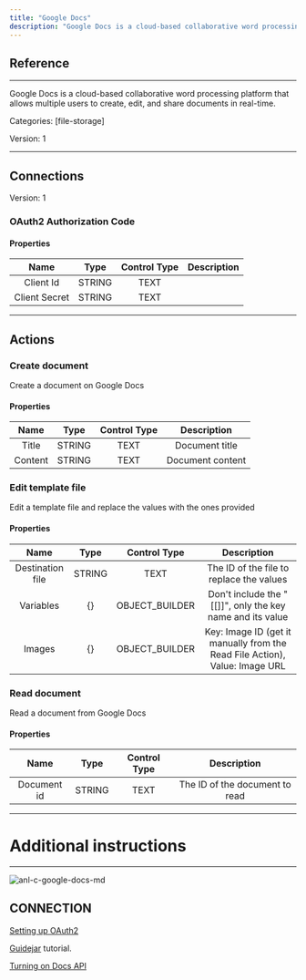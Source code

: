 ```yaml
---
title: "Google Docs"
description: "Google Docs is a cloud-based collaborative word processing platform that allows multiple users to create, edit, and share documents in real-time."
---
```

## Reference
<hr />

Google Docs is a cloud-based collaborative word processing platform that allows multiple users to create, edit, and share documents in real-time.


Categories: [file-storage]


Version: 1

<hr />



## Connections

Version: 1


### OAuth2 Authorization Code

#### Properties

|      Name      |     Type     |     Control Type     |     Description     |
|:--------------:|:------------:|:--------------------:|:-------------------:|
| Client Id | STRING | TEXT  |  |
| Client Secret | STRING | TEXT  |  |





<hr />





## Actions


### Create document
Create a document on Google Docs

#### Properties

|      Name      |     Type     |     Control Type     |     Description     |
|:--------------:|:------------:|:--------------------:|:-------------------:|
| Title | STRING | TEXT  |  Document title  |
| Content | STRING | TEXT  |  Document content  |




### Edit template file
Edit a template file and replace the values with the ones provided

#### Properties

|      Name      |     Type     |     Control Type     |     Description     |
|:--------------:|:------------:|:--------------------:|:-------------------:|
| Destination file | STRING | TEXT  |  The ID of the file to replace the values  |
| Variables | {} | OBJECT_BUILDER  |  Don't include the "[[]]", only the key name and its value  |
| Images | {} | OBJECT_BUILDER  |  Key: Image ID (get it manually from the Read File Action), Value: Image URL  |




### Read document
Read a document from Google Docs

#### Properties

|      Name      |     Type     |     Control Type     |     Description     |
|:--------------:|:------------:|:--------------------:|:-------------------:|
| Document id | STRING | TEXT  |  The ID of the document to read  |




<hr />

# Additional instructions
<hr />

![anl-c-google-docs-md](https://static.scarf.sh/a.png?x-pxid=44cee406-a4a2-4c9f-80f5-bd560babff6e)
## CONNECTION

[Setting up OAuth2](https://support.google.com/googleapi/answer/6158849?hl=en)

[Guidejar](https://guidejar.com/guides/fec74020-26bb-43dd-814c-f8b907f6f45b) tutorial.

[Turning on Docs API](https://guidejar.com/guides/2fbfa39b-38f6-43f4-a55d-6f8d0588f6fb)
